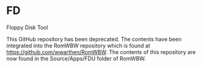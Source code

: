 # FD
Floppy Disk Tool

This GitHub repository has been deprecated.  The contents have been integrated into the RomWBW repository which is found at https://github.com/wwarthen/RomWBW.
The contents of this repository are now found in the Source/Apps/FDU folder of RomWBW.

